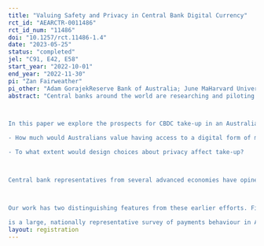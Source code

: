 ```yaml
---
title: "Valuing Safety and Privacy in Central Bank Digital Currency"
rct_id: "AEARCTR-0011486"
rct_id_num: "11486"
doi: "10.1257/rct.11486-1.4"
date: "2023-05-25"
status: "completed"
jel: "C91, E42, E58"
start_year: "2022-10-01"
end_year: "2022-11-30"
pi: "Zan Fairweather"
pi_other: "Adam GorajekReserve Bank of Australia; June MaHarvard University; Rochelle GuttmannReserve Bank of Australia; Jack MulqueeneyReserve Bank of Australia; Denzil FiebigUniversity of New South Wales"
abstract: "Central banks around the world are researching and piloting retail Central Bank digital Currency (CBDC), which is akin to a digital version of physical currency that is universally accessible to the public. To understand the merits of issuing retail CBDC, central banks need to understand the prospects for take-up by the public. With very high take-up, a CBDC risks impairing the local banking sector and the provision of credit. With very low take-up, a CBDC risks wasting the public resources used to create and manage the platform infrastructure.

In this paper we explore the prospects for CBDC take-up in an Australian setting, investigating two determinants:
- How much would Australians value having access to a digital form of money that represents a claim on the RBA, rather than a commercial bank?
- To what extent would design choices about privacy affect take-up?

Central bank representatives from several advanced economies have opined that most people in their jurisdictions do not appreciate the differences in safety between a claim on a central bank and a commercial one (Balz 2022, Brainard 2022). These views are consistent with the results of ECB focus group consultations (Kantar Public 2022) and surveys conducted in Austria (Abramova et al 2022). Central banks have also investigated privacy preferences, albeit with more mixed results. For example, people responding to CBDC consultation papers have generally expressed strong preferences for privacy (Bank of England 2021, European Central Bank 2021, RBNZ 2022). ECB focus group consultations, which use representative samples, reveal much weaker preferences (Kantar Public 2022). These investigations all use stated preference data because no advanced economy central banks have issued retail CBDCs from which to learn.

Our work has two distinguishing features from these earlier efforts. First, we focus on Australia, because findings from overseas do not necessarily apply here. For example, earlier work has shown that privacy preferences can differ markedly even across neighbouring countries (European Central Bank 2021). Second, we use the “discrete choice experiment” survey technique. This technique has been designed explicitly for the purpose of assessing public valuations of goods or services that do not have markets, and doing so in such a way that addresses common concerns with stated preferences analysis. We run our experiment in the 2022 Consumer Payments Survey, which
is a large, nationally representative survey of payments behaviour in Australia. As far as we are aware, we produce the first estimates of willingness to pay for CBDC attributes in the literature."
layout: registration
---
```


